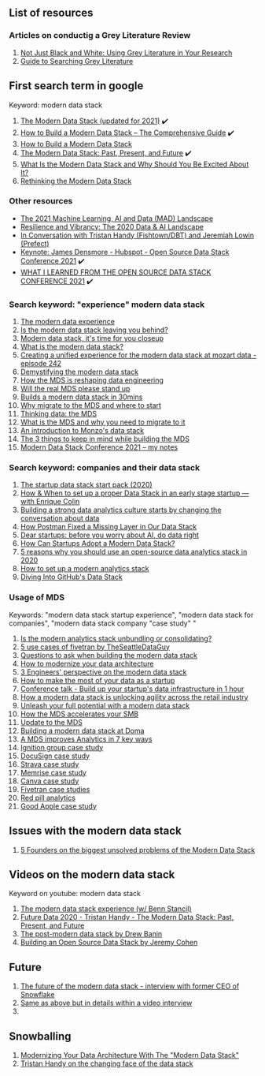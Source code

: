 ## List of resources

### Articles on conductig a Grey Literature Review
1. [Not Just Black and White: Using Grey Literature in Your Research](https://blog.evidencepartners.com/not-black-and-white-using-grey-literature-in-your-research)
1. [Guide to Searching Grey Literature](https://www.wlv.ac.uk/lib/media/departments/lis/skills/study-guides/LS124-Searching-Grey-Literature.pdf)

## First search term in google
Keyword: modern data stack
1. [The Modern Data Stack (updated for 2021)](https://www.metabase.com/blog/The-Modern-Data-Stack/) :heavy_check_mark:
1. [How to Build a Modern Data Stack – The Comprehensive Guide](https://weld.app/blog/how-to-build-a-modern-data-stack) :heavy_check_mark:
1. [How to Build a Modern Data Stack](https://www.astronomer.io/blog/build-a-modern-data-stack)
1. [The Modern Data Stack: Past, Present, and Future](https://blog.getdbt.com/future-of-the-modern-data-stack/) :heavy_check_mark:
1. [What Is the Modern Data Stack and Why Should You Be Excited About It?](https://www.analytics8.com/blog/what-is-the-modern-data-stack-and-why-should-you-be-excited-about-it/)
1. [Rethinking the Modern Data Stack](https://blog.starburst.io/rethinking-the-modern-data-stack)

### Other resources
- [The 2021 Machine Learning, AI and Data (MAD) Landscape](https://mattturck.com/data2021/)
- [Resilience and Vibrancy: The 2020 Data & AI Landscape](https://mattturck.com/data2020/)
- [In Conversation with Tristan Handy (Fishtown/DBT) and Jeremiah Lowin (Prefect)](https://mattturck.com/dbtprefect/)
- [Keynote: James Densmore - Hubspot - Open Source Data Stack Conference 2021](https://www.youtube.com/watch?v=AqrTojIYjac&list=PLrSbb3LJ2TFrfyyJzU7MzWi_De34id0yz&ab_channel=Grouparoo) :heavy_check_mark:
- [WHAT I LEARNED FROM THE OPEN SOURCE DATA STACK CONFERENCE 2021](https://jameskle.com/writes/open-source-data-stack-2021) :heavy_check_mark:

### Search keyword: "experience" modern data stack
1. [The modern data experience](https://benn.substack.com/p/the-modern-data-experience)
1. [Is the modern data stack leaving you behind?](https://databand.ai/blog/modern-data-stack-data-engineering/)
1. [Modern data stack, it's time for you closeup](https://towardsdatascience.com/modern-data-stack-its-time-for-your-closeup-28f867cf5a81)
1. [What is the modern data stack?](https://fivetran.com/blog/what-is-the-modern-data-stack)
1. [Creating a unified experience for the modern data stack at mozart data - episode 242](https://www.dataengineeringpodcast.com/mozart-data-modern-data-stack-episode-242/)
1. [Demystifying the modern data stack](https://blog.dataiku.com/demystifying-the-modern-data-stack)
1. [How the MDS is reshaping data engineering](https://preset.io/blog/reshaping-data-engineering/)
1. [Will the real MDS please stand up](https://www.devopsdigest.com/real-modern-data-stack)
1. [Builds a modern data stack in 30mins](https://mode.com/build-a-modern-data-stack/)
1. [Why migrate to the MDS and where to start](https://www.theseattledataguy.com/why-migrate-to-the-modern-data-stack-and-where-to-start/)
1. [Thinking data: the MDS](https://medium.com/vertexventures/thinking-data-the-modern-data-stack-d7d59e81e8c6)
1. [What is the MDS and why you need to migrate to it](https://logitanalytics.com/what-is-the-modern-data-stack-and-why-you-need-to-migrate-to-the-it/)
1. [An introduction to Monzo's data stack](https://monzo.com/blog/2021/10/14/an-introduction-to-monzos-data-stack)
1. [The 3 things to keep in mind while building the MDS](https://www.datacoral.com/blog/modern-data-stack/)
1. [Modern Data Stack Conference 2021 – my notes](https://www.pramodb.com/index.php/2021/10/04/modern-data-stack-conference-2021-my-notes/)

### Search keyword: companies and their data stack
1. [The startup data stack start pack (2020)](https://dataform.co/blog/the-startup-data-stack-starter-pack)
1. [How & When to set up a proper Data Stack in an early stage startup — with Enrique Colin](https://medium.com/samaipata-ventures/how-to-set-up-a-proper-data-stack-in-an-early-stage-startup-with-enrique-colin-55dcf3c2634b)
1. [Building a strong data analytics culture starts by changing the conversation about data](https://technative.io/building-strong-data-analytics-culture/)
1. [How Postman Fixed a Missing Layer in Our Data Stack](https://blog.postman.com/how-postman-fixed-missing-layer-in-our-data-stack/)
1. [Dear startups: before you worry about AI, do data right](https://sifted.eu/articles/startup-ai-data-strategy/)
1. [How Can Startups Adopt a Modern Data Stack?](https://www.secoda.co/blog/how-can-startups-adopt-a-modern-data-stack)
1. [5 reasons why you should use an open-source data analytics stack in 2020](https://hub.packtpub.com/5-reasons-why-you-should-use-an-open-source-data-analytics-stack-in-2020/)
1. [How to set up a modern analytics stack](https://dataform.co/blog/modern-data-stack)
1. [Diving Into GitHub's Data Stack](https://www.firebolt.io/blog/diving-into-githubs-data-stack)


### Usage of MDS
Keywords: "modern data stack startup experience", "modern data stack for companies", "modern data stack company "case study" "
1. [Is the modern analytics stack unbundling or consolidating?](https://sisudata.com/blog/modern-analytics-stack)
1. [5 use cases of fivetran by TheSeattleDataGuy](https://www.theseattledataguy.com/5-uses-cases-of-fivetran/#page-content)
1. [Questions to ask when building the modern data stack](https://www.shipyardapp.com/blog/questions-to-ask-when-building-a-modern-data-stack/)
1. [How to modernize your data architecture](https://logitanalytics.com/how-to-modernize-your-data-architecture/)
1. [3 Engineers' perspective on the modern data stack](https://www.theseattledataguy.com/3-engineers-perspectives-on-the-modern-data-stack/#page-content)
1. [How to make the most of your data as a startup](https://www.actiondesk.io/blog/how-to-make-the-most-of-your-data-as-a-startup)
1. [Conference talk - Build up your startup's data infrastructure in 1 hour](https://www.youtube.com/watch?v=xH9Q1GtWYiE&ab_channel=AmazonWebServices)
1. [How a modern data stack is unlocking agility across the retail industry](https://www.tableau.com/about/blog/2021/5/how-modern-data-stack-unlocking-agility-across-retail-industry)
1. [Unleash your full potential with a modern data stack](https://www.narrator.ai/blog/unleash-your-datas-full-potential-with-a-modern-data-stack/)
1. [How the MDS accelerates your SMB](https://www.biztory.com/blog/modern-data-stack-for-smb)
1. [Update to the MDS](https://blog.getcensus.com/graduating-to-the-modern-data-stack-for-startups/) 
1. [Building a modern data stack at Doma](doma.com/building-a-modern-data-stack-at-doma/)
1. [A MDS improves Analytics in 7 key ways](https://fivetran.com/blog/a-modern-data-stack-improves-analytics-in-seven-key-ways)
1. [Ignition group case study](https://fivetran.com/case-studies/case-study-ignition-group)
1. [DocuSign case study](https://fivetran.com/case-studies/case-study-docusign)
1. [Strava case study](https://fivetran.com/case-studies/case-study-strava)
1. [Memrise case study](https://fivetran.com/case-studies/memrise-makes-online-learning-smarter-with-fivetran)
1. [Canva case study](https://fivetran.com/case-studies/canva-builds-360-degree-customer-view-with-fivetran)
1. [Fivetran case studies](https://fivetran.com/case-studies)
1. [Red pill analytics](https://redpillanalytics.com/modern-data-platform-case-study/)
1. [Good Apple case study](https://rivery.io/stories/good-apple/)

## Issues with the modern data stack 
1. [5 Founders on the biggest unsolved problems of the Modern Data Stack
](https://www.rilldata.com/blog/5-founders-biggest-unsolved-problems-of-modern-data-stack)

## Videos on the modern data stack
Keyword on youtube: modern data stack 
1. [The modern data stack experience (w/ Benn Stancil)](https://www.youtube.com/watch?v=0uBWluKGPNk&list=WL&index=1&ab_channel=dbt)
1. [Future Data 2020 - Tristan Handy - The Modern Data Stack: Past, Present, and Future](https://www.youtube.com/watch?v=1Zj8gTLdf5s&list=WL&index=5&t=1s&ab_channel=FutureData)
1. [The post-modern data stack by Drew Banin](https://www.youtube.com/watch?v=C_R6VHJfQn4&list=WL&index=4&ab_channel=dbt)
1. [Building an Open Source Data Stack by Jeremy Cohen](https://www.youtube.com/watch?v=S1wPKjWFmqo&list=WL&index=3&ab_channel=dbt)

## Future 
1. [The future of the modern data stack - interview with former CEO of Snowflake](https://towardsdatascience.com/the-future-of-the-modern-data-stack-2de175b3c809)
1. [Same as above but in details within a video interview](https://www.montecarlodata.com/impact-2021-the-modern-data-stack/)
1. 

## Snowballing
1. [Modernizing Your Data Architecture With The "Modern Data Stack"](https://seattledataguy.substack.com/p/modernizing-your-data-architecture)
2. [Tristan Handy on the changing face of the data stack](https://mixpanel.com/blog/tristan-handy-changing-data-stack/) 

